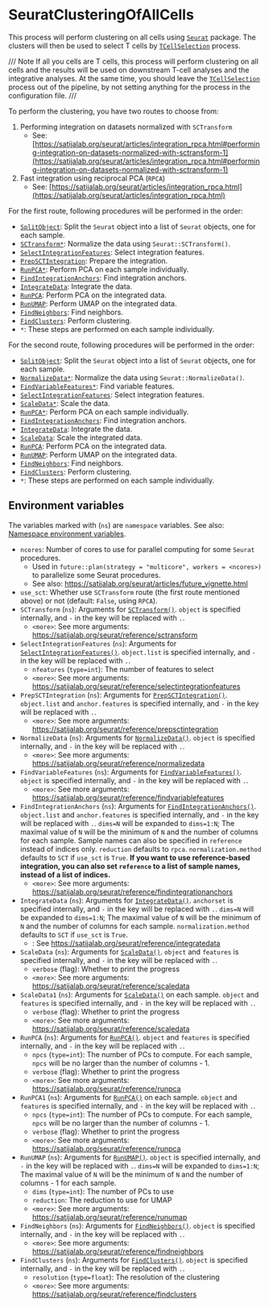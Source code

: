 # SeuratClusteringOfAllCells

This process will perform clustering on all cells using [`Seurat`][1] package. The clusters will then be used to select T cells by [`TCellSelection`](TCellSelection.md) process.

/// Note
If all you cells are T cells, this process will perform clustering on all cells and the results will be used on downstream T-cell analyses and the integrative analyses. At the same time, you should leave the [`TCellSelection`](TCellSelection.md) process out of the pipeline, by not setting anything for the process in the configuration file.
///

To perform the clustering, you have two routes to choose from:

1. Performing integration on datasets normalized with `SCTransform`
    - See: [https://satijalab.org/seurat/articles/integration_rpca.html#performing-integration-on-datasets-normalized-with-sctransform-1](https://satijalab.org/seurat/articles/integration_rpca.html#performing-integration-on-datasets-normalized-with-sctransform-1)
2. Fast integration using reciprocal PCA (`RPCA`)
    - See: [https://satijalab.org/seurat/articles/integration_rpca.html](https://satijalab.org/seurat/articles/integration_rpca.html)

For the first route, following procedures will be performed in the order:

- [`SplitObject`][2]: Split the `Seurat` object into a list of `Seurat` objects, one for each sample.
- [`SCTransform*`][3]: Normalize the data using `Seurat::SCTransform()`.
- [`SelectIntegrationFeatures`][4]: Select integration features.
- [`PrepSCTIntegration`][5]: Prepare the integration.
- [`RunPCA*`][6]: Perform PCA on each sample individually.
- [`FindIntegrationAnchors`][7]: Find integration anchors.
- [`IntegrateData`][8]: Integrate the data.
- [`RunPCA`][6]: Perform PCA on the integrated data.
- [`RunUMAP`][9]: Perform UMAP on the integrated data.
- [`FindNeighbors`][10]: Find neighbors.
- [`FindClusters`][11]: Perform clustering.
- `*`: These steps are performed on each sample individually.

For the second route, following procedures will be performed in the order:

- [`SplitObject`][2]: Split the `Seurat` object into a list of `Seurat` objects, one for each sample.
- [`NormalizeData*`][12]: Normalize the data using `Seurat::NormalizeData()`.
- [`FindVariableFeatures*`][13]: Find variable features.
- [`SelectIntegrationFeatures`][4]: Select integration features.
- [`ScaleData*`][14]: Scale the data.
- [`RunPCA*`][6]: Perform PCA on each sample individually.
- [`FindIntegrationAnchors`][7]: Find integration anchors.
- [`IntegrateData`][8]: Integrate the data.
- [`ScaleData`][14]: Scale the integrated data.
- [`RunPCA`][6]: Perform PCA on the integrated data.
- [`RunUMAP`][9]: Perform UMAP on the integrated data.
- [`FindNeighbors`][10]: Find neighbors.
- [`FindClusters`][11]: Perform clustering.
- `*`: These steps are performed on each sample individually.

## Environment variables

The variables marked with (`ns`) are `namespace` variables. See also: [Namespace environment variables](../configurations.md/#namespace-environment-variables).

- `ncores`: Number of cores to use for parallel computing for some `Seurat` procedures.
    - Used in `future::plan(strategy = "multicore", workers = <ncores>)` to parallelize some Seurat procedures.
    - See also: <https://satijalab.org/seurat/articles/future_vignette.html>
- `use_sct`: Whether use `SCTransform` route (the first route mentioned above) or not (default: `False`, using `RPCA`).
- `SCTransform` (`ns`): Arguments for [`SCTransform()`](https://satijalab.org/seurat/reference/sctransform).
    `object` is specified internally, and `-` in the key will be replaced with `.`.
    - `<more>`: See more arguments: <https://satijalab.org/seurat/reference/sctransform>
- `SelectIntegrationFeatures` (`ns`): Arguments for [`SelectIntegrationFeatures()`](https://satijalab.org/seurat/reference/selectintegrationfeatures).
    `object.list` is specified internally, and `-` in the key will be replaced with `.`.
    - `nfeatures` (`type=int`): The number of features to select
    - `<more>`: See more arguments: <https://satijalab.org/seurat/reference/selectintegrationfeatures>
- `PrepSCTIntegration` (`ns`): Arguments for [`PrepSCTIntegration()`](https://satijalab.org/seurat/reference/prepsctintegration).
    `object.list` and `anchor.features` is specified internally, and `-` in the key will be replaced with `.`.
    - `<more>`: See more arguments: <https://satijalab.org/seurat/reference/prepsctintegration>
- `NormalizeData` (`ns`): Arguments for [`NormalizeData()`](https://satijalab.org/seurat/reference/normalizedata).
    `object` is specified internally, and `-` in the key will be replaced with `.`.
    - `<more>`: See more arguments: <https://satijalab.org/seurat/reference/normalizedata>
- `FindVariableFeatures` (`ns`): Arguments for [`FindVariableFeatures()`](https://satijalab.org/seurat/reference/findvariablefeatures).
    `object` is specified internally, and `-` in the key will be replaced with `.`.
    - `<more>`: See more arguments: <https://satijalab.org/seurat/reference/findvariablefeatures>
- `FindIntegrationAnchors` (`ns`): Arguments for [`FindIntegrationAnchors()`](https://satijalab.org/seurat/reference/findintegrationanchors).
    `object.list` and `anchor.features` is specified internally, and `-` in the key will be replaced with `.`.
    `dims=N` will be expanded to `dims=1:N`; The maximal value of `N` will be the minimum of `N` and the number of columns for each sample.
    Sample names can also be specified in `reference` instead of indices only.
    `reduction` defaults to `rpca`.
    `normalization.method` defaults to `SCT` if `use_sct` is `True`.
    **If you want to use reference-based integration, you can also set `reference` to a list of sample names, instead of a list of indices.**
    - `<more>`: See more arguments: <https://satijalab.org/seurat/reference/findintegrationanchors>
- `IntegrateData` (`ns`): Arguments for [`IntegrateData()`](https://satijalab.org/seurat/reference/integratedata).
    `anchorset` is specified internally, and `-` in the key will be replaced with `.`.
    `dims=N` will be expanded to `dims=1:N`; The maximal value of `N` will be the minimum of `N` and the number of columns for each sample.
    `normalization.method` defaults to `SCT` if `use_sct` is `True`.
    - <more>: See <https://satijalab.org/seurat/reference/integratedata>
- `ScaleData` (`ns`): Arguments for [`ScaleData()`](https://satijalab.org/seurat/reference/scaledata).
    `object` and `features` is specified internally, and `-` in the key will be replaced with `.`.
    - `verbose` (flag): Whether to print the progress
    - `<more>`: See more arguments: <https://satijalab.org/seurat/reference/scaledata>
- `ScaleData1` (`ns`): Arguments for [`ScaleData()`](https://satijalab.org/seurat/reference/scaledata) on each sample.
    `object` and `features` is specified internally, and `-` in the key will be replaced with `.`.
    - `verbose` (flag): Whether to print the progress
    - `<more>`: See more arguments: <https://satijalab.org/seurat/reference/scaledata>
- `RunPCA` (`ns`): Arguments for [`RunPCA()`](https://satijalab.org/seurat/reference/runpca).
    `object` and `features` is specified internally, and `-` in the key will be replaced with `.`.
    - `npcs` (`type=int`): The number of PCs to compute.
        For each sample, `npcs` will be no larger than the number of columns - 1.
    - `verbose` (flag): Whether to print the progress
    - `<more>`: See more arguments: <https://satijalab.org/seurat/reference/runpca>
- `RunPCA1` (`ns`): Arguments for [`RunPCA()`](https://satijalab.org/seurat/reference/runpca) on each sample.
    `object` and `features` is specified internally, and `-` in the key will be replaced with `.`.
    - `npcs` (`type=int`): The number of PCs to compute.
        For each sample, `npcs` will be no larger than the number of columns - 1.
    - `verbose` (flag): Whether to print the progress
    - `<more>`: See more arguments: <https://satijalab.org/seurat/reference/runpca>
- `RunUMAP` (`ns`): Arguments for [`RunUMAP()`](https://satijalab.org/seurat/reference/runumap).
    `object` is specified internally, and `-` in the key will be replaced with `.`.
    `dims=N` will be expanded to `dims=1:N`; The maximal value of `N` will be the minimum of `N` and the number of columns - 1 for each sample.
    - `dims` (`type=int`): The number of PCs to use
    - `reduction`: The reduction to use for UMAP
    - `<more>`: See more arguments: <https://satijalab.org/seurat/reference/runumap>
- `FindNeighbors` (`ns`): Arguments for [`FindNeighbors()`](https://satijalab.org/seurat/reference/findneighbors).
    `object` is specified internally, and `-` in the key will be replaced with `.`.
    - `<more>`: See more arguments: <https://satijalab.org/seurat/reference/findneighbors>
- `FindClusters` (`ns`): Arguments for [`FindClusters()`](https://satijalab.org/seurat/reference/findclusters).
    `object` is specified internally, and `-` in the key will be replaced with `.`.
    - `resolution` (`type=float`): The resolution of the clustering
    - `<more>`: See more arguments: <https://satijalab.org/seurat/reference/findclusters>

[1]: https://satijalab.org/seurat/
[2]: https://satijalab.org/seurat/reference/splitobject
[3]: https://satijalab.org/seurat/reference/sctransform
[4]: https://satijalab.org/seurat/reference/selectintegrationfeatures
[5]: https://satijalab.org/seurat/reference/prepsctintegration
[6]: https://satijalab.org/seurat/reference/runpca
[7]: https://satijalab.org/seurat/reference/findintegrationanchors
[8]: https://satijalab.org/seurat/reference/integratedata
[9]: https://satijalab.org/seurat/reference/runumap
[10]: https://satijalab.org/seurat/reference/findneighbors
[11]: https://satijalab.org/seurat/reference/findclusters
[12]: https://satijalab.org/seurat/reference/normalizedata
[13]: https://satijalab.org/seurat/reference/findvariablefeatures
[14]: https://satijalab.org/seurat/reference/scaledata
